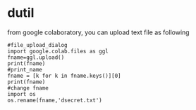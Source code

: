 # dutil


from google colaboratory, you can upload text file as following
```
#file_upload_dialog
import google.colab.files as ggl
fname=ggl.upload()
print(fname)
#print_name
fname = [k for k in fname.keys()][0]
print(fname)
#change fname
import os
os.rename(fname,'dsecret.txt')
```
